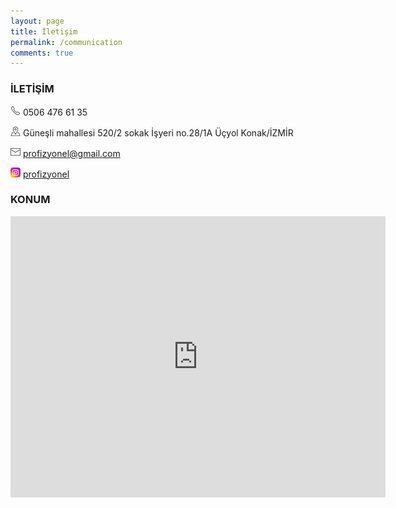 ```yaml
---
layout: page
title: İletişim 
permalink: /communication
comments: true
---
```


### İLETİŞİM

 ![Phone](/assets/images/phone16.png) 0506 476 61 35

 ![Address](/assets/images/address16.png) Güneşli mahallesi 520/2 sokak İşyeri no.28/1A
    Üçyol Konak/İZMİR

 ![Email](/assets/images/mail16.png) profizyonel@gmail.com

 [![Instagram](/assets/images/instagram16.png "Instagram Profizyonel")](https://www.instagram.com/profizyonel) [profizyonel](https://www.instagram.com/profizyonel)


### KONUM

<iframe src="https://www.google.com/maps/embed?pb=!1m18!1m12!1m3!1d286.8535006574995!2d27.12650159458048!3d38.402423107809724!2m3!1f0!2f0!3f0!3m2!1i1024!2i768!4f13.1!3m3!1m2!1s0x14bbd9ecfe616081%3A0x926dbf7971ea4a85!2sPROF%C4%B0ZYONEL!5e0!3m2!1str!2str!4v1666634596812!5m2!1str!2str" width="600" height="450" style="border:0;" allowfullscreen="" loading="lazy" referrerpolicy="no-referrer-when-downgrade"></iframe>